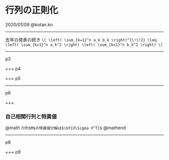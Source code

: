 # 行列の正則化
2020/01/09 @kotan.kn

---
去年の発表の続き
`\[
\left( \sum_{k=1}^n a_k b_k \right)^{\!\!2} \leq
 \left( \sum_{k=1}^n a_k^2 \right) \left( \sum_{k=1}^n b_k^2 \right)
\]`

---
p3

+++
p4

+++
p5

---
p6

+++
### 自己相関行列と特異値
@math
`
行列$M$の特異値分解は$\bf{U\Sigma V^T}$
`
@mathend

---
p8

+++
p9
